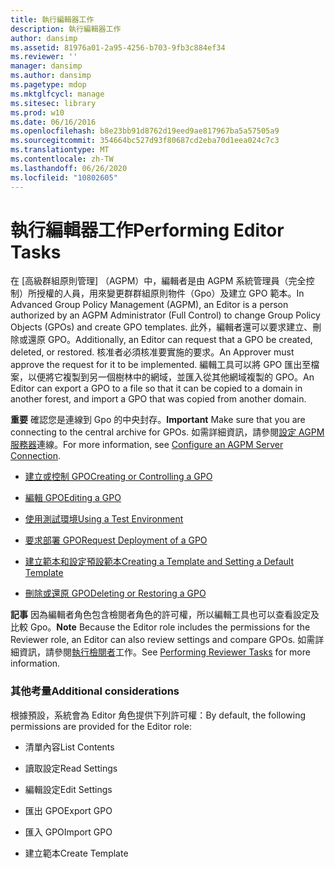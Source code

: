 ```yaml
---
title: 執行編輯器工作
description: 執行編輯器工作
author: dansimp
ms.assetid: 81976a01-2a95-4256-b703-9fb3c884ef34
ms.reviewer: ''
manager: dansimp
ms.author: dansimp
ms.pagetype: mdop
ms.mktglfcycl: manage
ms.sitesec: library
ms.prod: w10
ms.date: 06/16/2016
ms.openlocfilehash: b8e23bb91d8762d19eed9ae817967ba5a57505a9
ms.sourcegitcommit: 354664bc527d93f80687cd2eba70d1eea024c7c3
ms.translationtype: MT
ms.contentlocale: zh-TW
ms.lasthandoff: 06/26/2020
ms.locfileid: "10802605"
---
```

# <span data-ttu-id="cbd7a-103">執行編輯器工作</span><span class="sxs-lookup"><span data-stu-id="cbd7a-103">Performing Editor Tasks</span></span>


<span data-ttu-id="cbd7a-104">在 [高級群組原則管理] （AGPM）中，編輯者是由 AGPM 系統管理員（完全控制）所授權的人員，用來變更群群組原則物件（Gpo）及建立 GPO 範本。</span><span class="sxs-lookup"><span data-stu-id="cbd7a-104">In Advanced Group Policy Management (AGPM), an Editor is a person authorized by an AGPM Administrator (Full Control) to change Group Policy Objects (GPOs) and create GPO templates.</span></span> <span data-ttu-id="cbd7a-105">此外，編輯者還可以要求建立、刪除或還原 GPO。</span><span class="sxs-lookup"><span data-stu-id="cbd7a-105">Additionally, an Editor can request that a GPO be created, deleted, or restored.</span></span> <span data-ttu-id="cbd7a-106">核准者必須核准要實施的要求。</span><span class="sxs-lookup"><span data-stu-id="cbd7a-106">An Approver must approve the request for it to be implemented.</span></span> <span data-ttu-id="cbd7a-107">編輯工具可以將 GPO 匯出至檔案，以便將它複製到另一個樹林中的網域，並匯入從其他網域複製的 GPO。</span><span class="sxs-lookup"><span data-stu-id="cbd7a-107">An Editor can export a GPO to a file so that it can be copied to a domain in another forest, and import a GPO that was copied from another domain.</span></span>

<span data-ttu-id="cbd7a-108">**重要** 確認您是連線到 Gpo 的中央封存。</span><span class="sxs-lookup"><span data-stu-id="cbd7a-108">**Important** Make sure that you are connecting to the central archive for GPOs.</span></span> <span data-ttu-id="cbd7a-109">如需詳細資訊，請參閱[設定 AGPM 服務器](configure-an-agpm-server-connection-agpm40.md)連線。</span><span class="sxs-lookup"><span data-stu-id="cbd7a-109">For more information, see [Configure an AGPM Server Connection](configure-an-agpm-server-connection-agpm40.md).</span></span>

 

-   [<span data-ttu-id="cbd7a-110">建立或控制 GPO</span><span class="sxs-lookup"><span data-stu-id="cbd7a-110">Creating or Controlling a GPO</span></span>](creating-or-controlling-a-gpo-agpm40-ed.md)

-   [<span data-ttu-id="cbd7a-111">編輯 GPO</span><span class="sxs-lookup"><span data-stu-id="cbd7a-111">Editing a GPO</span></span>](editing-a-gpo-agpm40.md)

-   [<span data-ttu-id="cbd7a-112">使用測試環境</span><span class="sxs-lookup"><span data-stu-id="cbd7a-112">Using a Test Environment</span></span>](using-a-test-environment.md)

-   [<span data-ttu-id="cbd7a-113">要求部署 GPO</span><span class="sxs-lookup"><span data-stu-id="cbd7a-113">Request Deployment of a GPO</span></span>](request-deployment-of-a-gpo-agpm40.md)

-   [<span data-ttu-id="cbd7a-114">建立範本和設定預設範本</span><span class="sxs-lookup"><span data-stu-id="cbd7a-114">Creating a Template and Setting a Default Template</span></span>](creating-a-template-and-setting-a-default-template-agpm40.md)

-   [<span data-ttu-id="cbd7a-115">刪除或還原 GPO</span><span class="sxs-lookup"><span data-stu-id="cbd7a-115">Deleting or Restoring a GPO</span></span>](deleting-or-restoring-a-gpo-agpm40.md)

<span data-ttu-id="cbd7a-116">**記事** 因為編輯者角色包含檢閱者角色的許可權，所以編輯工具也可以查看設定及比較 Gpo。</span><span class="sxs-lookup"><span data-stu-id="cbd7a-116">**Note** Because the Editor role includes the permissions for the Reviewer role, an Editor can also review settings and compare GPOs.</span></span> <span data-ttu-id="cbd7a-117">如需詳細資訊，請參閱[執行檢閱者](performing-reviewer-tasks-agpm40.md)工作。</span><span class="sxs-lookup"><span data-stu-id="cbd7a-117">See [Performing Reviewer Tasks](performing-reviewer-tasks-agpm40.md) for more information.</span></span>

 

### <span data-ttu-id="cbd7a-118">其他考量</span><span class="sxs-lookup"><span data-stu-id="cbd7a-118">Additional considerations</span></span>

<span data-ttu-id="cbd7a-119">根據預設，系統會為 Editor 角色提供下列許可權：</span><span class="sxs-lookup"><span data-stu-id="cbd7a-119">By default, the following permissions are provided for the Editor role:</span></span>

-   <span data-ttu-id="cbd7a-120">清單內容</span><span class="sxs-lookup"><span data-stu-id="cbd7a-120">List Contents</span></span>

-   <span data-ttu-id="cbd7a-121">讀取設定</span><span class="sxs-lookup"><span data-stu-id="cbd7a-121">Read Settings</span></span>

-   <span data-ttu-id="cbd7a-122">編輯設定</span><span class="sxs-lookup"><span data-stu-id="cbd7a-122">Edit Settings</span></span>

-   <span data-ttu-id="cbd7a-123">匯出 GPO</span><span class="sxs-lookup"><span data-stu-id="cbd7a-123">Export GPO</span></span>

-   <span data-ttu-id="cbd7a-124">匯入 GPO</span><span class="sxs-lookup"><span data-stu-id="cbd7a-124">Import GPO</span></span>

-   <span data-ttu-id="cbd7a-125">建立範本</span><span class="sxs-lookup"><span data-stu-id="cbd7a-125">Create Template</span></span>

 

 





